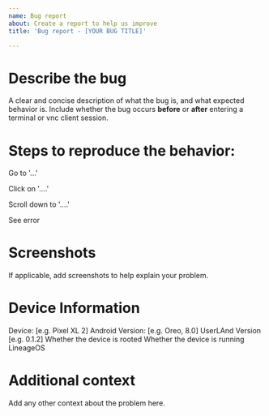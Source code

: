 ```yaml
---
name: Bug report
about: Create a report to help us improve
title: 'Bug report - [YOUR BUG TITLE]'

---
```


# Describe the bug

A clear and concise description of what the bug is, and what expected behavior is. Include whether the bug occurs **before** 
or **after** entering a terminal or vnc client session.

# Steps to reproduce the behavior:

Go to '...'

Click on '....'

Scroll down to '....'

See error

# Screenshots

If applicable, add screenshots to help explain your problem.

# Device Information

Device: [e.g. Pixel XL 2]
Android Version: [e.g. Oreo, 8.0]
UserLAnd Version [e.g. 0.1.2]
Whether the device is rooted
Whether the device is running LineageOS

# Additional context

Add any other context about the problem here.

